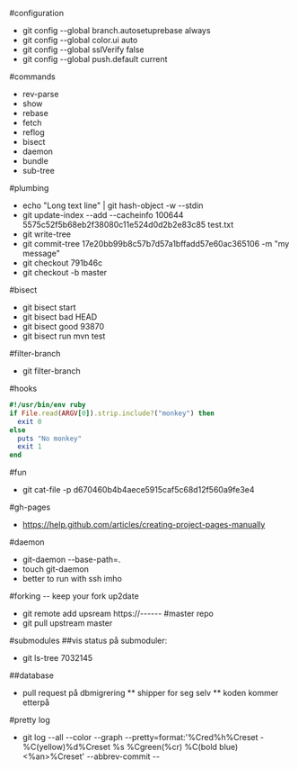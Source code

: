 #configuration
* git config --global branch.autosetuprebase always
* git config --global color.ui auto
* git config --global sslVerify false
* git config --global push.default current


#commands
* rev-parse
* show
* rebase
* fetch
* reflog
* bisect
* daemon
* bundle
* sub-tree


#plumbing
* echo "Long text line" | git hash-object -w --stdin
* git update-index --add --cacheinfo 100644 5575c52f5b68eb2f38080c11e524d0d2b2e83c85 test.txt
* git write-tree
* git commit-tree 17e20bb99b8c57b7d57a1bffadd57e60ac365106 -m "my message"
* git checkout 791b46c
* git checkout -b master

#bisect
* git bisect start
* git bisect bad HEAD
* git bisect good 93870
* git bisect run mvn test


#filter-branch
* git filter-branch


#hooks
```ruby
#!/usr/bin/env ruby
if File.read(ARGV[0]).strip.include?("monkey") then
  exit 0
else
  puts "No monkey"
  exit 1
end
``` 

#fun
* git cat-file -p d670460b4b4aece5915caf5c68d12f560a9fe3e4

#gh-pages
* https://help.github.com/articles/creating-project-pages-manually

#daemon
* git-daemon --base-path=.
* touch git-daemon
* better to run with ssh imho


#forking -- keep your fork up2date
* git remote add upsream https://------ #master repo
* git pull upstream master

#submodules
##vis status på submoduler:
* git ls-tree 7032145


##database
* pull request på dbmigrering
** shipper for seg selv
** koden kommer etterpå

#pretty log
* git log --all --color --graph --pretty=format:'%Cred%h%Creset -%C(yellow)%d%Creset %s %Cgreen(%cr) %C(bold blue)<%an>%Creset' --abbrev-commit --

